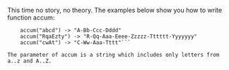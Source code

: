This time no story, no theory. The examples below show you how to write function accum:

```    Examples:
    accum("abcd") -> "A-Bb-Ccc-Dddd"
    accum("RqaEzty") -> "R-Qq-Aaa-Eeee-Zzzzz-Tttttt-Yyyyyyy"
    accum("cwAt") -> "C-Ww-Aaa-Tttt"```
    
The parameter of accum is a string which includes only letters from a..z and A..Z.